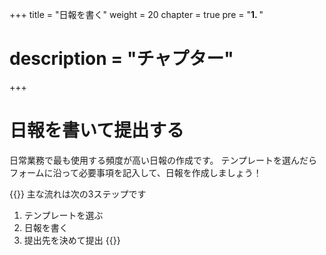 +++
title = "日報を書く"
weight = 20
chapter = true
pre = "<b>1. </b>"
# description = "チャプター"
+++

# 日報を書いて提出する

日常業務で最も使用する頻度が高い日報の作成です。
テンプレートを選んだらフォームに沿って必要事項を記入して、日報を作成しましょう！

{{<alice pos="right" icon="here">}}
主な流れは次の3ステップです

1. テンプレートを選ぶ
1. 日報を書く
1. 提出先を決めて提出
{{</alice>}}
